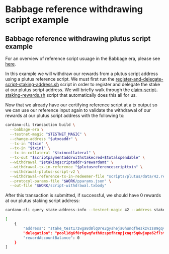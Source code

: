 # Babbage reference withdrawing script example

## Babbage reference withdrawing plutus script example

For an overview of reference script usuage in the Babbage era, please see [here](babbage-script-example.md).

In this example we will withdraw our rewards from a plutus script address using a plutus reference script. We must first run the [register-and-delegate-script-staking-address.sh](https://github.com/input-output-hk/cardano-node/blob/master/scripts/babbage/staking-example/register-and-delegate-script-staking-address.sh) script in order to register and delegate the stake at our plutus script address. We will briefly walk through the [claim-script-staking-rewards.sh](https://github.com/input-output-hk/cardano-node/blob/master/scripts/babbage/staking-example/claim-script-staking-rewards.sh) script that automatically does this all for us.

Now that we already have our certifying reference script at a tx output so we can use our reference input again to validate the withdrawal of our rewards at our plutus script address with the following tx:

```bash
cardano-cli transaction build \
  --babbage-era \
  --testnet-magic "$TESTNET_MAGIC" \
  --change-address "$utxoaddr" \
  --tx-in "$txin" \
  --tx-in "$txin1" \
  --tx-in-collateral "$txincollateral" \
  --tx-out "$scriptpaymentaddrwithstakecred+$totalspendable" \
  --withdrawal "$stakingscriptaddr+$rewardamt" \
  --withdrawal-tx-in-reference "$plutusreferencescripttxin" \
  --withdrawal-plutus-script-v2 \
  --withdrawal-reference-tx-in-redeemer-file "scripts/plutus/data/42.redeemer" \
  --protocol-params-file "$WORK/pparams.json" \
  --out-file "$WORK/script-withdrawal.txbody"
```

After this transaction is submitted, if successful, we should have 0 rewards at our plutus staking script address:

```bash
cardano-cli query stake-address-info --testnet-magic 42 --address stake_test17zwga8d8lq0re2gysheja0hunqfhezkzvzs89gqvf2h3gtgtc7vzc

[
    {
        "address": "stake_test17zwga8d8lq0re2gysheja0hunqfhezkzvzs89gqvf2h3gtgtc7vzc",
        "delegation": "pool1dg6f0r6gwqfath8zspxfhcnpjxnqr5q0wjupe62f7st4j2am4x3",
        "rewardAccountBalance": 0
    }
]
```



